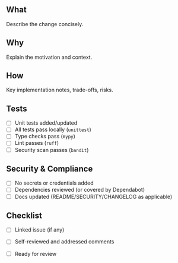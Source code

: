 ## What

Describe the change concisely.

## Why

Explain the motivation and context.

## How

Key implementation notes, trade-offs, risks.

## Tests

- [ ] Unit tests added/updated
- [ ] All tests pass locally (`unittest`)
- [ ] Type checks pass (`mypy`)
- [ ] Lint passes (`ruff`)
- [ ] Security scan passes (`bandit`)

## Security & Compliance

- [ ] No secrets or credentials added
- [ ] Dependencies reviewed (or covered by Dependabot)
- [ ] Docs updated (README/SECURITY/CHANGELOG as applicable)

## Checklist

- [ ] Linked issue (if any)
- [ ] Self-reviewed and addressed comments
- [ ] Ready for review

